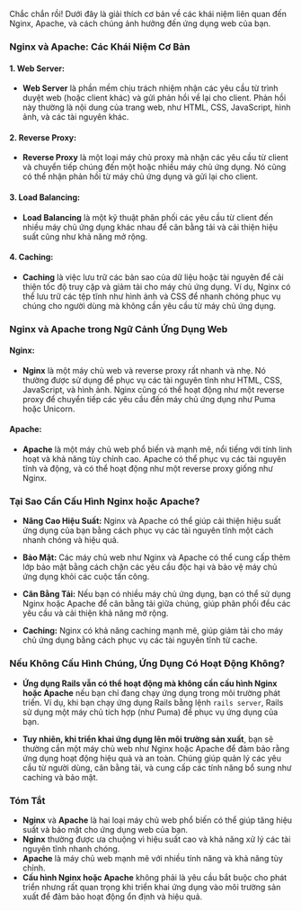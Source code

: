 Chắc chắn rồi! Dưới đây là giải thích cơ bản về các khái niệm liên quan đến Nginx, Apache, và cách chúng ảnh hưởng đến ứng dụng web của bạn. 

### Nginx và Apache: Các Khái Niệm Cơ Bản

#### **1. Web Server:**
- **Web Server** là phần mềm chịu trách nhiệm nhận các yêu cầu từ trình duyệt web (hoặc client khác) và gửi phản hồi về lại cho client. Phản hồi này thường là nội dung của trang web, như HTML, CSS, JavaScript, hình ảnh, và các tài nguyên khác.

#### **2. Reverse Proxy:**
- **Reverse Proxy** là một loại máy chủ proxy mà nhận các yêu cầu từ client và chuyển tiếp chúng đến một hoặc nhiều máy chủ ứng dụng. Nó cũng có thể nhận phản hồi từ máy chủ ứng dụng và gửi lại cho client.

#### **3. Load Balancing:**
- **Load Balancing** là một kỹ thuật phân phối các yêu cầu từ client đến nhiều máy chủ ứng dụng khác nhau để cân bằng tải và cải thiện hiệu suất cũng như khả năng mở rộng.

#### **4. Caching:**
- **Caching** là việc lưu trữ các bản sao của dữ liệu hoặc tài nguyên để cải thiện tốc độ truy cập và giảm tải cho máy chủ ứng dụng. Ví dụ, Nginx có thể lưu trữ các tệp tĩnh như hình ảnh và CSS để nhanh chóng phục vụ chúng cho người dùng mà không cần yêu cầu từ máy chủ ứng dụng.

### Nginx và Apache trong Ngữ Cảnh Ứng Dụng Web

#### **Nginx:**
- **Nginx** là một máy chủ web và reverse proxy rất nhanh và nhẹ. Nó thường được sử dụng để phục vụ các tài nguyên tĩnh như HTML, CSS, JavaScript, và hình ảnh. Nginx cũng có thể hoạt động như một reverse proxy để chuyển tiếp các yêu cầu đến máy chủ ứng dụng như Puma hoặc Unicorn.

#### **Apache:**
- **Apache** là một máy chủ web phổ biến và mạnh mẽ, nổi tiếng với tính linh hoạt và khả năng tùy chỉnh cao. Apache có thể phục vụ các tài nguyên tĩnh và động, và có thể hoạt động như một reverse proxy giống như Nginx.

### Tại Sao Cần Cấu Hình Nginx hoặc Apache?

- **Nâng Cao Hiệu Suất:** Nginx và Apache có thể giúp cải thiện hiệu suất ứng dụng của bạn bằng cách phục vụ các tài nguyên tĩnh một cách nhanh chóng và hiệu quả.
  
- **Bảo Mật:** Các máy chủ web như Nginx và Apache có thể cung cấp thêm lớp bảo mật bằng cách chặn các yêu cầu độc hại và bảo vệ máy chủ ứng dụng khỏi các cuộc tấn công.

- **Cân Bằng Tải:** Nếu bạn có nhiều máy chủ ứng dụng, bạn có thể sử dụng Nginx hoặc Apache để cân bằng tải giữa chúng, giúp phân phối đều các yêu cầu và cải thiện khả năng mở rộng.

- **Caching:** Nginx có khả năng caching mạnh mẽ, giúp giảm tải cho máy chủ ứng dụng bằng cách phục vụ các tài nguyên tĩnh từ cache.

### Nếu Không Cấu Hình Chúng, Ứng Dụng Có Hoạt Động Không?

- **Ứng dụng Rails vẫn có thể hoạt động mà không cần cấu hình Nginx hoặc Apache** nếu bạn chỉ đang chạy ứng dụng trong môi trường phát triển. Ví dụ, khi bạn chạy ứng dụng Rails bằng lệnh `rails server`, Rails sử dụng một máy chủ tích hợp (như Puma) để phục vụ ứng dụng của bạn.

- **Tuy nhiên, khi triển khai ứng dụng lên môi trường sản xuất**, bạn sẽ thường cần một máy chủ web như Nginx hoặc Apache để đảm bảo rằng ứng dụng hoạt động hiệu quả và an toàn. Chúng giúp quản lý các yêu cầu từ người dùng, cân bằng tải, và cung cấp các tính năng bổ sung như caching và bảo mật.

### Tóm Tắt

- **Nginx** và **Apache** là hai loại máy chủ web phổ biến có thể giúp tăng hiệu suất và bảo mật cho ứng dụng web của bạn.
- **Nginx** thường được ưa chuộng vì hiệu suất cao và khả năng xử lý các tài nguyên tĩnh nhanh chóng.
- **Apache** là máy chủ web mạnh mẽ với nhiều tính năng và khả năng tùy chỉnh.
- **Cấu hình Nginx hoặc Apache** không phải là yêu cầu bắt buộc cho phát triển nhưng rất quan trọng khi triển khai ứng dụng vào môi trường sản xuất để đảm bảo hoạt động ổn định và hiệu quả.
